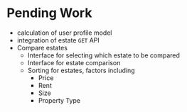 # Pending Work
* calculation of user profile model
* integration of estate `GET` API
* Compare estates
    * Interface for selecting which estate to be compared
    * Interface for estate comparison
    * Sorting for estates, factors including
        * Price
        * Rent
        * Size
        * Property Type